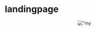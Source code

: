 # landingpage

<p align = "center">
<img src=”https://github.com/NiiJoshua/landingpage/blob/main/Blue%20and%20Purple%20Casual%20Corporate%20App%20Development%20Startup%20Banner%20Landscape.png" alt=”my banner”>

</p>
